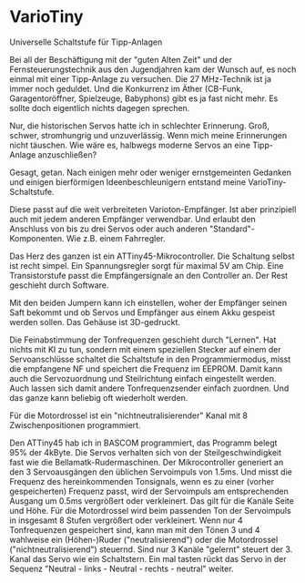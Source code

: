 # VarioTiny
Universelle Schaltstufe für Tipp-Anlagen

Bei all der Beschäftigung mit der "guten Alten Zeit" und der Fernsteuerungstechnik aus den Jugendjahren kam der Wunsch auf, es noch einmal mit einer Tipp-Anlage zu versuchen. Die 27 MHz-Technik ist ja immer noch geduldet. Und die Konkurrenz im Äther (CB-Funk, Garagentoröffner, Spielzeuge, Babyphons) gibt es ja fast nicht mehr. Es sollte doch eigentlich nichts dagegen sprechen.

Nur, die historischen Servos hatte ich in schlechter Erinnerung. Groß, schwer, stromhungrig und unzuverlässig. Wenn mich meine Erinnerungen nicht täuschen. Wie wäre es, halbwegs moderne Servos an eine Tipp-Anlage anzuschließen?

Gesagt, getan. Nach einigen mehr oder weniger ernstgemeinten Gedanken und einigen bierförmigen Ideenbeschleunigern entstand meine VarioTiny-Schaltstufe.

Diese passt auf die weit verbreiteten Varioton-Empfänger. Ist aber prinzipiell auch mit jedem anderen Empfänger verwendbar. Und erlaubt den Anschluss von bis zu drei Servos oder auch anderen "Standard"-Komponenten. Wie z.B. einem Fahrregler.

Das Herz des ganzen ist ein ATTiny45-Mikrocontroller. Die Schaltung selbst ist recht simpel. Ein Spannungsregler sorgt für maximal 5V am Chip. Eine Transistorstufe passt die Empfängersignale an den Controller an. Der Rest geschieht durch Software.

Mit den beiden Jumpern kann ich einstellen, woher der Empfänger seinen Saft bekommt und ob Servos und Empfänger aus einem Akku gespeist werden sollen. Das Gehäuse ist 3D-gedruckt.

Die Feinabstimmung der Tonfrequenzen geschieht durch "Lernen". Hat nichts mit KI zu tun, sondern mit einem speziellen Stecker auf einem der Servoanschlüsse schaltet die Schaltstufe in den Programmiermodus, misst die empfangene NF und speichert die Frequenz im EEPROM. Damit kann auch die Servozuordnung und Steilrichtung einfach eingestellt werden. Auch lassen sich damit andere Tonfrequenzsender einfach zuordnen. Und das ganze kann beliebig oft wiederholt werden.

Für die Motordrossel ist ein "nichtneutralisierender" Kanal mit 8 Zwischenpositionen programmiert.

Den ATTiny45 hab ich in BASCOM programmiert, das Programm belegt 95% der 4kByte.
Die Servos verhalten sich von der Steilgeschwindigkeit fast wie die Bellamatk-Rudermaschinen.
Der Mikrocontroller generiert an den 3 Servoausgängen den üblichen Servoimpuls von 1.5ms. Und misst die Frequenz des hereinkommenden Tonsignals, wenn es zu einer (vorher gespeicherten) Frequenz passt, wird der Servoimpuls am entsprechenden Ausgang um 0.5ms vergrößert oder verkleinert. Das gilt für die Kanäle Seite und Höhe. Für die Motordrossel wird beim passenden Ton der Servoimpuls in insgesamt 8 Stufen vergrößert oder verkleinert.
Wenn nur 4 Tonfrequenzen gespeichert sind, kann man mit den Tönen 3 und 4 wahlweise ein (Höhen-)Ruder ("neutralisierend") oder die Motordrossel ("nichtneutralisierend") steuernd. Sind nur 3 Kanäle "gelernt" steuert der 3. Kanal das Servo wie ein Schaltstern. Ein mal tasten rückt das Servo in der Sequenz "Neutral - links - Neutral - rechts - neutral" weiter.
